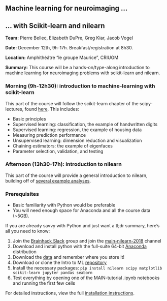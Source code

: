 ## Machine learning for neuroimaging ...
##   ... with Scikit-learn and nilearn

**Team:** Pierre Bellec, Elizabeth DuPre, Greg Kiar, Jacob Vogel

**Date:** December 12th, 9h-17h. Breakfast/registration at 8h30.

**Location:** Amphithéâtre “le groupe Maurice”, CRIUGM

**Summary:** This course will be a hands-on/type-along introduction to machine learning for neuroimaging problems with scikit-learn and nilearn.

### Morning (9h-12h30): introduction to machine-learning with scikit-learn

This part of the course will follow the scikit-learn chapter of the scipy-lectures, found [here](http://www.scipy-lectures.org/packages/scikit-learn/index.html). This includes:
- Basic principles
- Supervised learning: classification, the example of handwritten digits
- Supervised learning: regression, the example of housing data
- Measuring prediction performance
- Unsupervised learning: dimension reduction and visualization
- Chaining estimators: the example of eigenfaces
- Parameter selection, validation, and testing

### Afternoon (13h30-17h): introduction to nilearn

This part of the course will provide a general introduction to nilearn, building off of [several example analyses](http://nilearn.github.io/auto_examples/index.html#general-examples).

### Prerequisites

- Basic familiarity with Python would be preferable
- You will need enough space for Anaconda and all the course data (~5GB).

If you are already savvy with Python and just want a tl;dr summary, here’s all you need to know:

1. Join the [Brainhack Slack](https://brainhack-slack-invite.herokuapp.com/) group and join the [main-nilearn-2018](https://brainhack.slack.com/messages/CEQB7U15M/) channel 
2. Download and install python with the full-suite 64-bit [Anaconda](https://www.anaconda.com/download/) distribution
3. Download the [data](https://osf.io/5hju4/files/) and remember where you store it!
4. Download or clone the Intro to ML [repository](https://github.com/brainhack101/introML)
5. Install the necessary packages: `pip install nilearn scipy matplotlib scikit-learn jupyter pandas seaborn`
6. Test everything by opening one of the MAIN-tutorial .ipynb notebooks and running the first few cells

For detailed instructions, view the full [installation instructions](https://docs.google.com/document/d/1G0QHtkZDklE5EEwbtTSruSijHhAoFIXoeDxk0AyVjM0/edit?usp=sharing).

